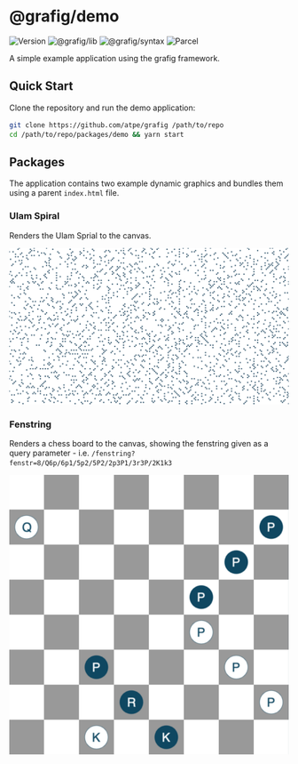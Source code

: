 # @grafig/demo

![Version](https://img.shields.io/github/package-json/v/atpe/grafig?label=@grafig/demo&filename=packages/demo/package.json) ![@grafig/lib](https://img.shields.io/badge/@grafig/lib-grey) ![@grafig/syntax](https://img.shields.io/badge/@grafig/syntax-grey) ![Parcel](https://img.shields.io/badge/Parcel-grey)

A simple example application using the grafig framework.

## Quick Start

Clone the repository and run the demo application:

```sh
git clone https://github.com/atpe/grafig /path/to/repo
cd /path/to/repo/packages/demo && yarn start
```

## Packages

The application contains two example dynamic graphics and bundles them using a parent `index.html` file.

### Ulam Spiral

Renders the Ulam Sprial to the canvas.

![Ulam spiral](img/Ulam%20spiral%20graphic.png)

### Fenstring

Renders a chess board to the canvas, showing the fenstring given as a query parameter - i.e. `/fenstring?fenstr=8/Q6p/6p1/5p2/5P2/2p3P1/3r3P/2K1k3`

![Chess board](img/Chess%20board%20graphic.png)
